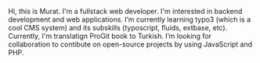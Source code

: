 Hi, this is Murat. 
I'm a fullstack web developer. I'm interested in backend development and web applications.
I’m currently learning typo3 (which is a cool CMS system) and its subskills (typoscript, fluids, extbase, etc).
Currently, I'm translatign ProGit book to Turkish.
I’m looking for collaboration to contibute on open-source projects by using JavaScript and PHP.

<!---
murat-yasar/murat-yasar is a ✨ special ✨ repository because its `README.md` (this file) appears on your GitHub profile.
You can click the Preview link to take a look at your changes.
--->
